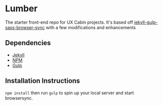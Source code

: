 # Lumber
The starter front-end repo for UX Cabin projects. It's based off [jekyll-gulp-sass-browser-sync](https://github.com/shakyShane/jekyll-gulp-sass-browser-sync) with a few modifications and enhancements

## Dependencies 
- [Jekyll](https://jekyllrb.com/)
- [NPM](https://www.npmjs.com/) 
- [Gulp](https://gulpjs.com/)

## Installation Instructions
`npm install` then run `gulp` to spin up your local server and start browsersync.
